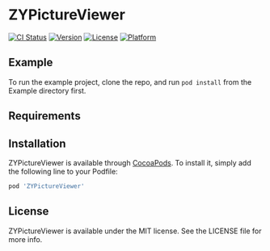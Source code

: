 # ZYPictureViewer

[![CI Status](https://img.shields.io/travis/anye3210@gmail.com/ZYPictureViewer.svg?style=flat)](https://travis-ci.org/anye3210@gmail.com/ZYPictureViewer)
[![Version](https://img.shields.io/cocoapods/v/ZYPictureViewer.svg?style=flat)](https://cocoapods.org/pods/ZYPictureViewer)
[![License](https://img.shields.io/cocoapods/l/ZYPictureViewer.svg?style=flat)](https://cocoapods.org/pods/ZYPictureViewer)
[![Platform](https://img.shields.io/cocoapods/p/ZYPictureViewer.svg?style=flat)](https://cocoapods.org/pods/ZYPictureViewer)

## Example

To run the example project, clone the repo, and run `pod install` from the Example directory first.

## Requirements

## Installation

ZYPictureViewer is available through [CocoaPods](https://cocoapods.org). To install
it, simply add the following line to your Podfile:

```ruby
pod 'ZYPictureViewer'
```

## License

ZYPictureViewer is available under the MIT license. See the LICENSE file for more info.
